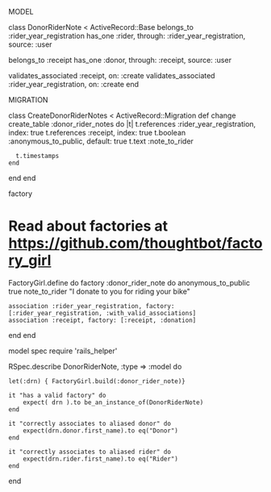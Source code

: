 MODEL

class DonorRiderNote < ActiveRecord::Base
  belongs_to :rider_year_registration
  has_one :rider, through: :rider_year_registration, source: :user

  belongs_to :receipt
  has_one :donor, through: :receipt, source: :user

  validates_associated :receipt, on: :create
  validates_associated :rider_year_registration, on: :create
end

MIGRATION

class CreateDonorRiderNotes < ActiveRecord::Migration
  def change
    create_table :donor_rider_notes do |t|
      t.references :rider_year_registration, index: true
      t.references :receipt, index: true
      t.boolean :anonymous_to_public, default: true
      t.text :note_to_rider

      t.timestamps
    end
  end
end

factory

# Read about factories at https://github.com/thoughtbot/factory_girl

FactoryGirl.define do
  factory :donor_rider_note do
    anonymous_to_public true
    note_to_rider "I donate to you for riding your bike"
  
    association :rider_year_registration, factory: [:rider_year_registration, :with_valid_associations]
    association :receipt, factory: [:receipt, :donation]
  end
end

model spec
require 'rails_helper'

RSpec.describe DonorRiderNote, :type => :model do

	let(:drn) { FactoryGirl.build(:donor_rider_note)}

	it "has a valid factory" do
		expect( drn ).to be_an_instance_of(DonorRiderNote)
	end

	it "correctly associates to aliased donor" do 
		expect(drn.donor.first_name).to eq("Donor")
	end

	it "correctly associates to aliased rider" do 
		expect(drn.rider.first_name).to eq("Rider")
	end
end

